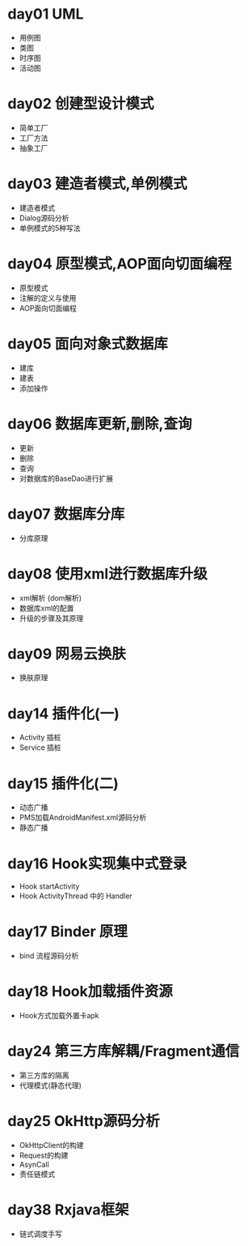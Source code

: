 # day01 UML
- 用例图
- 类图
- 时序图
- 活动图

# day02 创建型设计模式
- 简单工厂
- 工厂方法
- 抽象工厂

# day03 建造者模式,单例模式
- 建造者模式
- Dialog源码分析
- 单例模式的5种写法

# day04 原型模式,AOP面向切面编程
- 原型模式
- 注解的定义与使用
- AOP面向切面编程

# day05 面向对象式数据库
- 建库
- 建表
- 添加操作

# day06 数据库更新,删除,查询
- 更新
- 删除
- 查询
- 对数据库的BaseDao进行扩展

# day07 数据库分库
- 分库原理

# day08 使用xml进行数据库升级
- xml解析 (dom解析)
- 数据库xml的配置
- 升级的步骤及其原理

# day09 网易云换肤
- 换肤原理

# day14 插件化(一)

- Activity 插桩
- Service 插桩

# day15 插件化(二)

- 动态广播
- PMS加载AndroidManifest.xml源码分析
- 静态广播

# day16 Hook实现集中式登录

- Hook startActivity
- Hook ActivityThread 中的 Handler

# day17 Binder 原理

- bind 流程源码分析

# day18 Hook加载插件资源

- Hook方式加载外置卡apk

# day24 第三方库解耦/Fragment通信

- 第三方库的隔离
- 代理模式(静态代理)

# day25 OkHttp源码分析

- OkHttpClient的构建
- Request的构建
- AsynCall
- 责任链模式

# day38 Rxjava框架

- 链式调度手写
